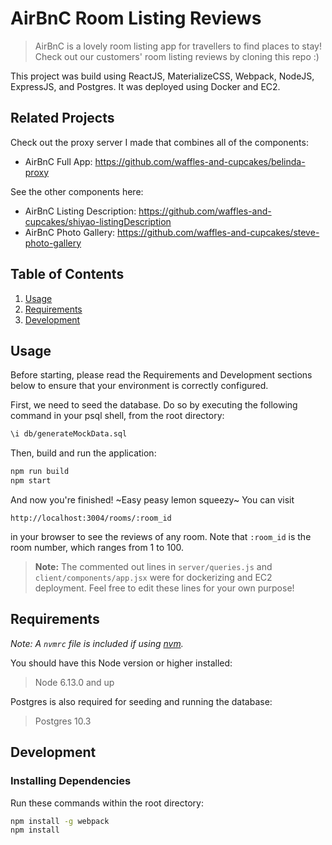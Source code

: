 # AirBnC Room Listing Reviews

> AirBnC is a lovely room listing app for travellers to find places to stay!
> Check out our customers' room listing reviews by cloning this repo :)


This project was build using ReactJS, MaterializeCSS, Webpack, NodeJS, ExpressJS, and Postgres. It was deployed using Docker and EC2.

## Related Projects

Check out the proxy server I made that combines all of the components:
  - AirBnC Full App: https://github.com/waffles-and-cupcakes/belinda-proxy

See the other components here:
  - AirBnC Listing Description: https://github.com/waffles-and-cupcakes/shiyao-listingDescription
  - AirBnC Photo Gallery: https://github.com/waffles-and-cupcakes/steve-photo-gallery

## Table of Contents

1. [Usage](#Usage)
1. [Requirements](#requirements)
1. [Development](#development)

## Usage

Before starting, please read the Requirements and Development sections below to ensure that your environment is correctly configured.

First, we need to seed the database. Do so by executing the following command in your psql shell, from the root directory:
```sh
\i db/generateMockData.sql
```
Then, build and run the application:
```sh
npm run build
npm start
```
And now you're finished! ~Easy peasy lemon squeezy~ You can visit 

`http://localhost:3004/rooms/:room_id` 

in your browser to see the reviews of any room. Note that `:room_id` is the room number, which ranges from 1 to 100.

> **Note:** The commented out lines in  `server/queries.js` and `client/components/app.jsx` were for dockerizing and EC2 deployment. Feel free to edit these lines for your own purpose!

## Requirements

*Note: A `nvmrc` file is included if using [nvm](https://github.com/creationix/nvm).*

You should have this Node version or higher installed:
> Node 6.13.0 and up

Postgres is also required for seeding and running the database:
> Postgres 10.3

## Development

### Installing Dependencies

Run these commands within the root directory:

```sh
npm install -g webpack
npm install
```